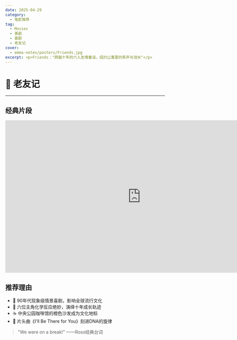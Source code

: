 ```yaml
---
date: 2025-04-29
category:
  - 电影推荐
tag:
  - Movies
  - 美剧
  - 喜剧
  - 老友记
cover:
  - emma-notes/posters/Friends.jpg
excerpt: <p>Friends："跨越十年的六人友情童话，纽约公寓里的笑声与泪水"</p>
---
```


# 🤝 老友记
---
## 经典片段

<iframe width="853" height="480" src="https://www.youtube.com/embed/8AGNsvNFUGw?list=PLnS-KSZtIXlH8YNow_rTIflrX6ZEF1uNd" title="Friends: Ross reveals his Ex-Wife Carol is Pregnant (Season 1 Clip) | TBS" frameborder="0" allow="accelerometer; autoplay; clipboard-write; encrypted-media; gyroscope; picture-in-picture; web-share" referrerpolicy="strict-origin-when-cross-origin" allowfullscreen>
</iframe>

## 推荐理由

- 💛 90年代现象级情景喜剧，影响全球流行文化
- 👯 六位主角化学反应绝妙，演绎十年成长轨迹
- ☕ 中央公园咖啡馆的橙色沙发成为文化地标
- 🎵 片头曲《I'll Be There for You》刻进DNA的旋律

> "We were on a break!" ——Ross经典台词